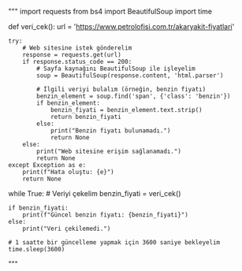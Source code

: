 """
import requests
from bs4 import BeautifulSoup
import time

def veri_cek():
    url = 'https://www.petrolofisi.com.tr/akaryakit-fiyatlari'

    try:
        # Web sitesine istek gönderelim
        response = requests.get(url)
        if response.status_code == 200:
            # Sayfa kaynağını BeautifulSoup ile işleyelim
            soup = BeautifulSoup(response.content, 'html.parser')

            # İlgili veriyi bulalım (örneğin, benzin fiyatı)
            benzin_element = soup.find('span', {'class': 'benzin'})
            if benzin_element:
                benzin_fiyati = benzin_element.text.strip()
                return benzin_fiyati
            else:
                print("Benzin fiyatı bulunamadı.")
                return None
        else:
            print("Web sitesine erişim sağlanamadı.")
            return None
    except Exception as e:
        print(f"Hata oluştu: {e}")
        return None

while True:
    # Veriyi çekelim
    benzin_fiyati = veri_cek()
    
    if benzin_fiyati:
        print(f"Güncel benzin fiyatı: {benzin_fiyati}")
    else:
        print("Veri çekilemedi.")

    # 1 saatte bir güncelleme yapmak için 3600 saniye bekleyelim
    time.sleep(3600)

"""